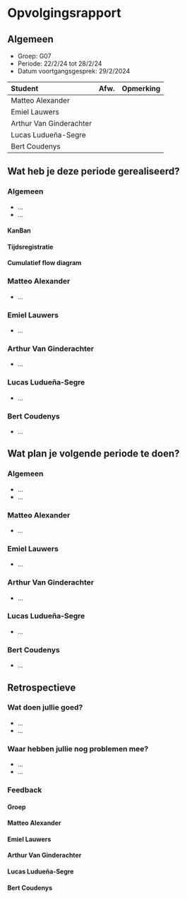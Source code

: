 # Opvolgingsrapport <!-- Nummer. -->

## Algemeen

- Groep: G07
- Periode: 22/2/24 tot 28/2/24
- Datum voortgangsgesprek: 29/2/2024

| Student                 | Afw. | Opmerking |
| :---------------------- | :--: | :-------- |
| Matteo Alexander        |      |           |
| Emiel Lauwers           |      |           |
| Arthur Van Ginderachter |      |           |
| Lucas Ludueña-Segre     |      |           |
| Bert Coudenys           |      |           |

## Wat heb je deze periode gerealiseerd?

### Algemeen

- ...
- ...

#### KanBan

<!-- Voeg hier een screenshot toe van de huidige toestand van het kanban bord. -->

#### Tijdsregistratie

<!-- Voeg hier een screenshot toe van het teamoverzicht van de tijdregistratie, met totaal per student en team -->

#### Cumulatief flow diagram

<!-- Voeg hier een screenshot toe van het cumulatief flow diagram voor de periode van het rapport. -->

<!-- Voeg hier een screenshot toe van het cumulatief flow diagram voor de volledige periode van het project. -->

### Matteo Alexander

<!-- Voeg hier een overzicht toe van gerealiseerde taken inclusief links naar relevante commits/documenten. -->

- ...

<!-- Voeg hier een screenshot van het individueel tijdregistratierapport, met overzicht van elke taak en bijhorende uren. -->

### Emiel Lauwers

<!-- Voeg hier een overzicht toe van gerealiseerde taken inclusief links naar relevante commits/documenten. -->

- ...

<!-- Voeg hier een screenshot van het individueel tijdregistratierapport, met overzicht van elke taak en bijhorende uren. -->

### Arthur Van Ginderachter

<!-- Voeg hier een overzicht toe van gerealiseerde taken inclusief links naar relevante commits/documenten. -->

- ...

<!-- Voeg hier een screenshot van het individueel tijdregistratierapport, met overzicht van elke taak en bijhorende uren. -->

### Lucas Ludueña-Segre

<!-- Voeg hier een overzicht toe van gerealiseerde taken inclusief links naar relevante commits/documenten. -->

- ...

<!-- Voeg hier een screenshot van het individueel tijdregistratierapport, met overzicht van elke taak en bijhorende uren. -->

### Bert Coudenys

<!-- Voeg hier een overzicht toe van gerealiseerde taken inclusief links naar relevante commits/documenten. -->

- ...

<!-- Voeg hier een screenshot van het individueel tijdregistratierapport, met overzicht van elke taak en bijhorende uren. -->

## Wat plan je volgende periode te doen?

### Algemeen

<!-- Voeg hier de doelstellingen toe voor volgende periode. -->

- ...
- ...

### Matteo Alexander

<!-- Voeg hier de individuele doelstellingen toe voor volgende periode. -->

- ...

### Emiel Lauwers

<!-- Voeg hier de individuele doelstellingen toe voor volgende periode. -->

- ...

### Arthur Van Ginderachter

<!-- Voeg hier de individuele doelstellingen toe voor volgende periode. -->

- ...

### Lucas Ludueña-Segre

<!-- Voeg hier de individuele doelstellingen toe voor volgende periode. -->

- ...

### Bert Coudenys

<!-- Voeg hier de individuele doelstellingen toe voor volgende periode. -->

- ...

## Retrospectieve

### Wat doen jullie goed?

<!-- Voeg hier zaken toe die jullie goed doen naar het proces toe. -->

- ...
- ...

### Waar hebben jullie nog problemen mee?

<!-- Voeg hier zaken toe die volgens jullie beter kunnen naar het proces toe. -->

- ...
- ...

### Feedback

#### Groep

#### Matteo Alexander

#### Emiel Lauwers

#### Arthur Van Ginderachter

#### Lucas Ludueña-Segre

#### Bert Coudenys
